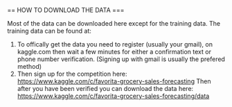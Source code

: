 == HOW TO DOWNLOAD THE DATA ===

Most of the data can be downloaded here except for the training data.
The training data can be found at:


1) To offically get the data you need to register (usually your gmail), on kaggle.com then wait a few minutes
for either a confirmation text or phone number verification.  (Signing up with gmail is usually the prefered method)
2) Then sign up for the competition here:  https://www.kaggle.com/c/favorita-grocery-sales-forecasting
Then after you have been verified you can download the data here:
https://www.kaggle.com/c/favorita-grocery-sales-forecasting/data
